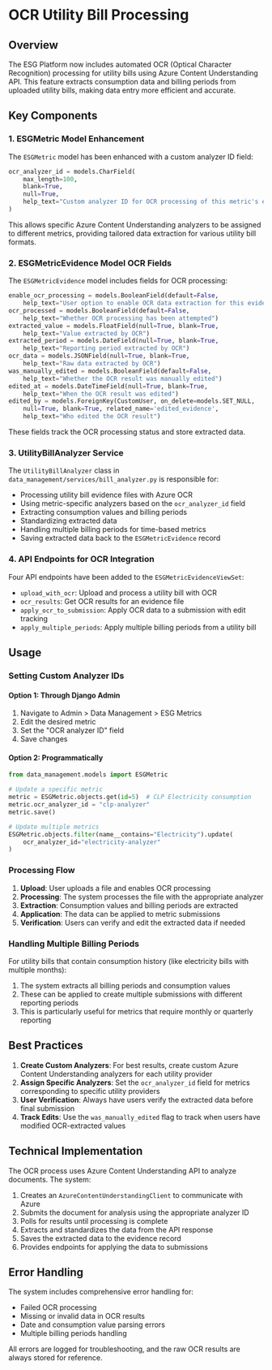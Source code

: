 # OCR Utility Bill Processing

## Overview

The ESG Platform now includes automated OCR (Optical Character Recognition) processing for utility bills using Azure Content Understanding API. This feature extracts consumption data and billing periods from uploaded utility bills, making data entry more efficient and accurate.

## Key Components

### 1. ESGMetric Model Enhancement

The `ESGMetric` model has been enhanced with a custom analyzer ID field:

```python
ocr_analyzer_id = models.CharField(
    max_length=100, 
    blank=True, 
    null=True,
    help_text="Custom analyzer ID for OCR processing of this metric's evidence"
)
```

This allows specific Azure Content Understanding analyzers to be assigned to different metrics, providing tailored data extraction for various utility bill formats.

### 2. ESGMetricEvidence Model OCR Fields

The `ESGMetricEvidence` model includes fields for OCR processing:

```python
enable_ocr_processing = models.BooleanField(default=False, 
    help_text="User option to enable OCR data extraction for this evidence file")
ocr_processed = models.BooleanField(default=False, 
    help_text="Whether OCR processing has been attempted")
extracted_value = models.FloatField(null=True, blank=True, 
    help_text="Value extracted by OCR")
extracted_period = models.DateField(null=True, blank=True, 
    help_text="Reporting period extracted by OCR")
ocr_data = models.JSONField(null=True, blank=True, 
    help_text="Raw data extracted by OCR")
was_manually_edited = models.BooleanField(default=False, 
    help_text="Whether the OCR result was manually edited")
edited_at = models.DateTimeField(null=True, blank=True, 
    help_text="When the OCR result was edited")
edited_by = models.ForeignKey(CustomUser, on_delete=models.SET_NULL, 
    null=True, blank=True, related_name='edited_evidence', 
    help_text="Who edited the OCR result")
```

These fields track the OCR processing status and store extracted data.

### 3. UtilityBillAnalyzer Service

The `UtilityBillAnalyzer` class in `data_management/services/bill_analyzer.py` is responsible for:

- Processing utility bill evidence files with Azure OCR
- Using metric-specific analyzers based on the `ocr_analyzer_id` field
- Extracting consumption values and billing periods
- Standardizing extracted data
- Handling multiple billing periods for time-based metrics
- Saving extracted data back to the `ESGMetricEvidence` record

### 4. API Endpoints for OCR Integration

Four API endpoints have been added to the `ESGMetricEvidenceViewSet`:

- `upload_with_ocr`: Upload and process a utility bill with OCR
- `ocr_results`: Get OCR results for an evidence file
- `apply_ocr_to_submission`: Apply OCR data to a submission with edit tracking
- `apply_multiple_periods`: Apply multiple billing periods from a utility bill

## Usage

### Setting Custom Analyzer IDs

#### Option 1: Through Django Admin
1. Navigate to Admin > Data Management > ESG Metrics
2. Edit the desired metric
3. Set the "OCR analyzer ID" field
4. Save changes

#### Option 2: Programmatically
```python
from data_management.models import ESGMetric

# Update a specific metric
metric = ESGMetric.objects.get(id=5)  # CLP Electricity consumption
metric.ocr_analyzer_id = "clp-analyzer"
metric.save()

# Update multiple metrics
ESGMetric.objects.filter(name__contains="Electricity").update(
    ocr_analyzer_id="electricity-analyzer"
)
```

### Processing Flow

1. **Upload**: User uploads a file and enables OCR processing
2. **Processing**: The system processes the file with the appropriate analyzer
3. **Extraction**: Consumption values and billing periods are extracted
4. **Application**: The data can be applied to metric submissions
5. **Verification**: Users can verify and edit the extracted data if needed

### Handling Multiple Billing Periods

For utility bills that contain consumption history (like electricity bills with multiple months):

1. The system extracts all billing periods and consumption values
2. These can be applied to create multiple submissions with different reporting periods
3. This is particularly useful for metrics that require monthly or quarterly reporting

## Best Practices

1. **Create Custom Analyzers**: For best results, create custom Azure Content Understanding analyzers for each utility provider
2. **Assign Specific Analyzers**: Set the `ocr_analyzer_id` field for metrics corresponding to specific utility providers
3. **User Verification**: Always have users verify the extracted data before final submission
4. **Track Edits**: Use the `was_manually_edited` flag to track when users have modified OCR-extracted values

## Technical Implementation

The OCR process uses Azure Content Understanding API to analyze documents. The system:

1. Creates an `AzureContentUnderstandingClient` to communicate with Azure
2. Submits the document for analysis using the appropriate analyzer ID
3. Polls for results until processing is complete
4. Extracts and standardizes the data from the API response
5. Saves the extracted data to the evidence record
6. Provides endpoints for applying the data to submissions

## Error Handling

The system includes comprehensive error handling for:
- Failed OCR processing
- Missing or invalid data in OCR results
- Date and consumption value parsing errors
- Multiple billing periods handling

All errors are logged for troubleshooting, and the raw OCR results are always stored for reference. 